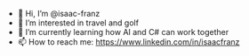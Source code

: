 - 👋 Hi, I’m @isaac-franz
- 👀 I’m interested in travel and golf
- 🌱 I’m currently learning how AI and C# can work together
- 📫 How to reach me: https://www.linkedin.com/in/isaacfranz

<!---
isaac-franz/isaac-franz is a ✨ special ✨ repository because its `README.md` (this file) appears on your GitHub profile.
You can click the Preview link to take a look at your changes.
--->
